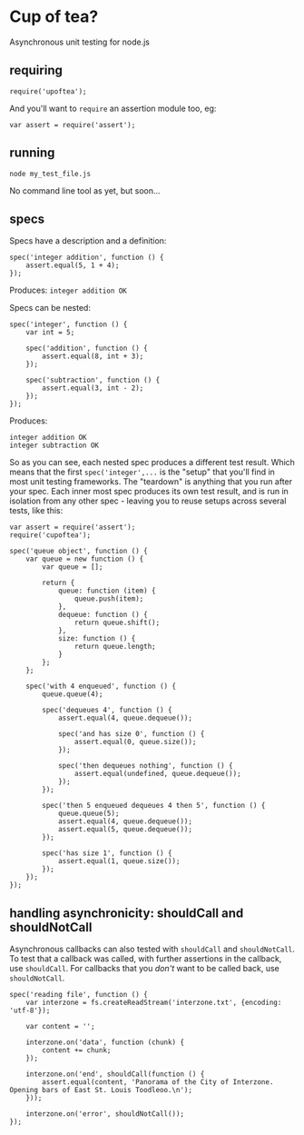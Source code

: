 # Cup of tea?

Asynchronous unit testing for node.js

## requiring

    require('upoftea');

And you'll want to `require` an assertion module too, eg:

    var assert = require('assert');

## running

    node my_test_file.js

No command line tool as yet, but soon...

## specs

Specs have a description and a definition:

    spec('integer addition', function () {
        assert.equal(5, 1 + 4);
    });

Produces: `integer addition OK`

Specs can be nested:

    spec('integer', function () {
        var int = 5;

        spec('addition', function () {
            assert.equal(8, int + 3);
        });

        spec('subtraction', function () {
            assert.equal(3, int - 2);
        });
    });

Produces:

    integer addition OK
    integer subtraction OK

So as you can see, each nested spec produces a different test result. Which means that the first `spec('integer',...` is the "setup" that you'll find in most unit testing frameworks. The "teardown" is anything that you run after your spec. Each inner most spec produces its own test result, and is run in isolation from any other spec - leaving you to reuse setups across several tests, like this:

    var assert = require('assert');
    require('cupoftea');

    spec('queue object', function () {
        var queue = new function () {
            var queue = [];

            return {
                queue: function (item) {
                    queue.push(item);
                },
                dequeue: function () {
                    return queue.shift();
                },
                size: function () {
                    return queue.length;
                }
            };
        };

        spec('with 4 enqueued', function () {
            queue.queue(4);

            spec('dequeues 4', function () {
                assert.equal(4, queue.dequeue());

                spec('and has size 0', function () {
                    assert.equal(0, queue.size());
                });

                spec('then dequeues nothing', function () {
                    assert.equal(undefined, queue.dequeue());
                });
            });

            spec('then 5 enqueued dequeues 4 then 5', function () {
                queue.queue(5);
                assert.equal(4, queue.dequeue());
                assert.equal(5, queue.dequeue());
            });

            spec('has size 1', function () {
                assert.equal(1, queue.size());
            });
        });
    });

## handling asynchronicity: shouldCall and shouldNotCall

Asynchronous callbacks can also tested with `shouldCall` and `shouldNotCall`. To test that a callback was called, with further assertions in the callback, use `shouldCall`. For callbacks that you _don't_ want to be called back, use `shouldNotCall`.

    spec('reading file', function () {
        var interzone = fs.createReadStream('interzone.txt', {encoding: 'utf-8'});

        var content = '';

        interzone.on('data', function (chunk) {
            content += chunk;
        });

        interzone.on('end', shouldCall(function () {
            assert.equal(content, 'Panorama of the City of Interzone. Opening bars of East St. Louis Toodleoo.\n');
        }));

        interzone.on('error', shouldNotCall());
    });
